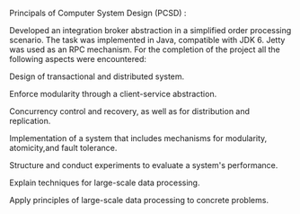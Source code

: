 Principals of Computer System Design (PCSD) :

Developed  an  integration  broker  abstraction  in  a  simplified  order  processing 
scenario. The task was implemented in Java,  compatible with JDK 6. Jetty was used 
as  an  RPC  mechanism.  For  the  completion  of  the  project  all  the  following  aspects 
were encountered:

Design of transactional and distributed system.


Enforce modularity through a client-service abstraction.

Concurrency control and recovery, as well as for distribution and replication.

Implementation of a system that includes mechanisms for modularity, atomicity,and fault tolerance.

Structure and conduct experiments to evaluate a system's performance.

Explain techniques for large-scale data processing.

Apply principles of large-scale data processing to concrete problems.
